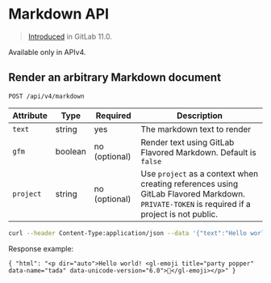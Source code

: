 # Markdown API

> [Introduced][ce-18926] in GitLab 11.0.

Available only in APIv4.

## Render an arbitrary Markdown document

```
POST /api/v4/markdown
```

| Attribute | Type    | Required      | Description                                |
| --------- | ------- | ------------- | ------------------------------------------ |
| `text`    | string  | yes           | The markdown text to render                |
| `gfm`     | boolean | no (optional) | Render text using GitLab Flavored Markdown. Default is `false` |
| `project` | string  | no (optional) | Use `project` as a context when creating references using GitLab Flavored Markdown. `PRIVATE-TOKEN` is required if a project is not public.  |

```bash
curl --header Content-Type:application/json --data '{"text":"Hello world! :tada:", "gfm":true, "project":"group_example/project_example"}' https://gitlab.example.com/api/v4/markdown
```

Response example:

```
{ "html": "<p dir="auto">Hello world! <gl-emoji title="party popper" data-name="tada" data-unicode-version="6.0">🎉</gl-emoji></p>" }
```

[ce-18926]: https://gitlab.com/gitlab-org/gitlab-ce/merge_requests/18926
